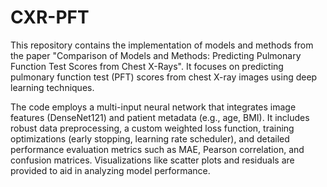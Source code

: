 # CXR-PFT
This repository contains the implementation of models and methods from the paper "Comparison of Models and Methods: Predicting Pulmonary Function Test Scores from Chest X-Rays". It focuses on predicting pulmonary function test (PFT) scores from chest X-ray images using deep learning techniques.

The code employs a multi-input neural network that integrates image features (DenseNet121) and patient metadata (e.g., age, BMI). It includes robust data preprocessing, a custom weighted loss function, training optimizations (early stopping, learning rate scheduler), and detailed performance evaluation metrics such as MAE, Pearson correlation, and confusion matrices. Visualizations like scatter plots and residuals are provided to aid in analyzing model performance.
